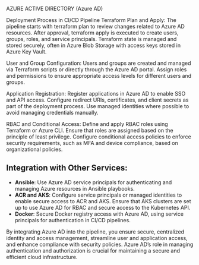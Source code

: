 AZURE ACTIVE DIRECTORY (Azure AD)

Deployment Process in CI/CD Pipeline
Terraform Plan and Apply:
    The pipeline starts with terraform plan to review changes related to Azure AD resources. After approval, terraform apply is executed to create users, groups, roles, and service principals.
    Terraform state is managed and stored securely, often in Azure Blob Storage with access keys stored in Azure Key Vault.

User and Group Configuration:
    Users and groups are created and managed via Terraform scripts or directly through the Azure AD portal.
    Assign roles and permissions to ensure appropriate access levels for different users and groups.

Application Registration:
    Register applications in Azure AD to enable SSO and API access. Configure redirect URIs, certificates, and client secrets as part of the deployment process.
    Use managed identities where possible to avoid managing credentials manually.

RBAC and Conditional Access:
    Define and apply RBAC roles using Terraform or Azure CLI. Ensure that roles are assigned based on the principle of least privilege.
    Configure conditional access policies to enforce security requirements, such as MFA and device compliance, based on organizational policies.

## **Integration with Other Services**:
- **Ansible**: Use Azure AD service principals for authenticating and managing Azure resources in Ansible playbooks.
- **ACR and AKS**: Configure service principals or managed identities to enable secure access to ACR and AKS. Ensure that AKS clusters are set up to use Azure AD for RBAC and secure access to the Kubernetes API.
- **Docker**: Secure Docker registry access with Azure AD, using service principals for authentication in CI/CD pipelines.

By integrating Azure AD into the pipeline, you ensure secure, centralized identity and access management, streamline user and application access, and enhance compliance with security policies. Azure AD’s role in managing authentication and authorization is crucial for maintaining a secure and efficient cloud infrastructure.